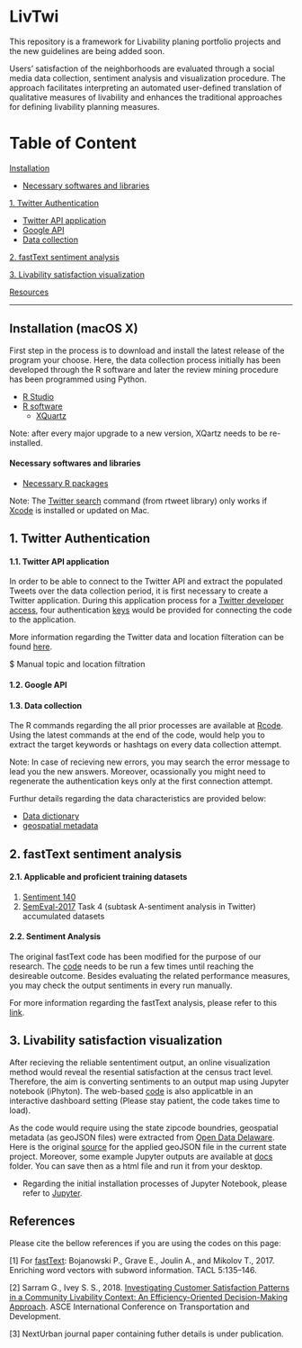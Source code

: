 # LivTwi
This repository is a framework for Livability planing portfolio projects and the new guidelines are being added soon.

Users’ satisfaction of the neighborhoods are evaluated through a social media data collection, sentiment analysis and visualization procedure. The approach facilitates interpreting an automated user-defined translation of qualitative measures of livability and enhances the traditional approaches for defining livability planning measures. 

# Table of Content

[Installation](https://github.com/NextUrban/livTwi/blob/master/README.md#installation)

* [Necessary softwares and libraries](https://github.com/NextUrban/livTwi/blob/master/README.md#necessary-softwares-and-libraries)

[1.   Twitter Authentication](https://github.com/NextUrban/livTwi/blob/master/README.md#1-twitter-authentication)

* [Twitter API application](https://github.com/NextUrban/livTwi/blob/master/README.md#twitter-api-application)
* [Google API](https://github.com/NextUrban/livTwi/blob/master/README.md#google-api)
* [Data collection](https://github.com/NextUrban/livTwi/blob/master/README.md#data-collection)

[2.   fastText sentiment analysis](https://github.com/NextUrban/livTwi/blob/master/README.md#2-fasttext-sentiment-analysis)

[3.   Livability satisfaction visualization](https://github.com/NextUrban/livTwi/blob/master/README.md#3-livability-satisfaction-visualization)

[Resources](https://github.com/NextUrban/livTwi/blob/master/README.md#4-resources)

--------------------------------------------------------------------------------------------------------------------------------------------------------------------

## Installation (macOS X)

First step in the process is to download and install the latest release of the program your choose. Here, the data collection process initially has been developed through the R software and later the review mining procedure has been programmed using Python.

* [R Studio](https://rstudio.com/products/rstudio/download/)
* [R software](https://cran.r-project.org/bin/macosx/)
  * [XQuartz](https://www.xquartz.org/)

Note: after every major upgrade to a new version, XQartz needs to be re-installed.

#### Necessary softwares and libraries

* [Necessary R packages](https://cran.r-project.org/web/packages/nat/vignettes/Installation.html)

Note: The [Twitter search](https://www.rdocumentation.org/packages/rtweet/versions/0.6.8/topics/search_tweets) command (from rtweet library) only works if [Xcode](https://www.embarcadero.com/starthere/berlin/mobdevsetup/ios/en/installing_xcode_on_a_mac.html) is installed or updated on Mac.

## 1. Twitter Authentication

  #### 1.1. Twitter API application

In order to be able to connect to the Twitter API and extract the populated Tweets over the data collection period, it is first necessary to create a Twitter application. During this application process for a [Twitter developer access](https://developer.twitter.com/en/apply-for-access), four authentication [keys](https://cran.r-project.org/web/packages/rtweet/vignettes/auth.html) would be provided for connecting the code to the application. 

More information regarding the Twitter data and location filteration can be found [here](https://developer.twitter.com/en/docs/tutorials/filtering-tweets-by-location).

$  Manual topic and location filtration

  #### 1.2. Google API
  



  #### 1.3. Data collection

The R commands regarding the all prior processes are available at [Rcode](https://github.com/NextUrban/Livability_by_Twitter/blob/master/Rcodes.R). Using the latest commands at the end of the code, would help you to extract the target keywords or hashtags on every data collection attempt. 

Note: In case of recieving new errors, you may search the error message to lead you the new answers. Moreover, ocassionally you might need to regenerate the authentication keys only at the first connection attempt.

Furthur details regarding the data characteristics are provided below:

 * [Data dictionary](https://developer.twitter.com/en/docs/tweets/data-dictionary/overview/tweet-object) 
 * [geospatial metadata](https://developer.twitter.com/en/docs/tweets/data-dictionary/overview/tweet-object)
 

## 2. fastText sentiment analysis

  #### 2.1. Applicable and proficient training datasets

 1) [Sentiment 140](http://help.sentiment140.com/for-students)
 2) [SemEval-2017](http://alt.qcri.org/semeval2017/task4/) Task 4  (subtask A-sentiment analysis in Twitter) accumulated datasets
 
  #### 2.2. Sentiment Analysis 
 
The original fastText code has been modified for the purpose of our research. The [code](https://github.com/NextUrban/livTwi/blob/master/sentiment_analysis.py) needs to be run a few times until reaching the desireable outcome. Besides evaluating the related performance measures, you may check the output sentiments in every run manually.   
 
For more information regarding the fastText analysis, please refer to this [link](https://fasttext.cc/docs/en/support.html).
 
 
 ## 3. Livability satisfaction visualization
 
 After recieving the reliable sententiment output, an online visualization method would reveal the resential satisfaction at the census tract level. Therefore, the aim is converting sentiments to an output map using Jupyter notebook (iPhyton). The web-based [code](https://github.com/NextUrban/livTwi/blob/master/Jupyter_visualization.ipynb) is also applicatble in an interactive dashboard setting (Please stay patient, the code takes time to load).  
 
 As the code would require using the state zipcode boundries, geospatial metadata (as geoJSON files) were extracted from [Open Data Delaware](https://github.com/OpenDataDE/State-zip-code-GeoJSON). Here is the original [source](https://developer.twitter.com/en/docs/tutorials/tweet-geo-metadata) for the applied geoJSON file in the current state project. Moreover, some example Jupyter outputs are available at [docs](https://github.com/NextUrban/Livability_by_Twitter/tree/master/docs) folder. You can save then as a html file and run it from your desktop.
 
 * Regarding the initial installation processes of Jupyter Notebook, please refer to [Jupyter](https://jupyter.readthedocs.io/en/latest/install.html). 
 
 ## References
 
 Please cite the bellow references if you are using the codes on this page:
 
 [1] For [fastText](https://fasttext.cc/docs/en/references.html): Bojanowski P., Grave E., Joulin A., and Mikolov T., 2017. Enriching word vectors with subword information. TACL 5:135–146.
 
 [2] Sarram G., Ivey S. S., 2018. [Investigating Customer Satisfaction Patterns in a Community Livability Context: An Efficiency-Oriented Decision-Making Approach](https://ascelibrary.org/doi/abs/10.1061/9780784481561.019). ASCE International Conference on Transportation and Development.
 
 [3] NextUrban journal paper containing futher details is under publication.
